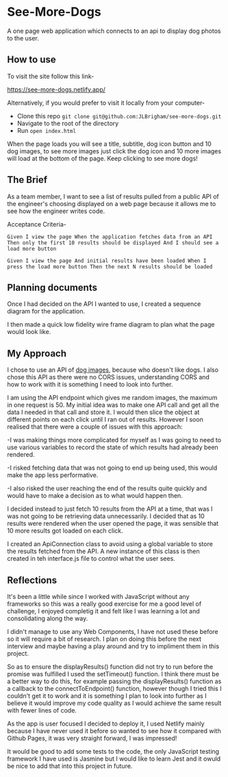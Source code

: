 # See-More-Dogs

A one page web application which connects to an api to display dog photos to the user.

## How to use

To visit the site follow this link-

https://see-more-dogs.netlify.app/

Alternatively, if you would prefer to visit it locally from your computer-

- Clone this repo `git clone git@github.com:JLBrigham/see-more-dogs.git`
- Navigate to the root of the directory
- Run `open index.html`

When the page loads you will see a title, subtitle, dog icon button and 10 dog images, to see more images just click the dog icon and 10 more images will load at the bottom of the page. Keep clicking to see more dogs!

## The Brief

As a team member, I want to see a list of results pulled from a public API of the engineer's choosing displayed on a web page because it allows me to see how the engineer writes code.

Acceptance Criteria-

```
Given I view the page When the application fetches data from an API Then only the first 10 results should be displayed And I should see a load more button
```

```
Given I view the page And initial results have been loaded When I press the load more button Then the next N results should be loaded
```

## Planning documents

Once I had decided on the API I wanted to use, I created a sequence diagram for the application.

I then made a quick low fidelity wire frame diagram to plan what the page would look like.

## My Approach

I chose to use an API of [dog images](https://dog.ceo/dog-api/), because who doesn't like dogs. I also chose this API as there were no CORS issues, understanding CORS and how to work with it is something I need to look into further.

I am using the API endpoint which gives me random images, the maximum in one request is 50. My initial idea was to make one API call and get all the data I needed in that call and store it. I would then slice the object at different points on each click until I ran out of results. However I soon realised that there were a couple of issues with this approach:

-I was making things more complicated for myself as I was going to need to use various variables to record the state of which results had already been rendered.

-I risked fetching data that was not going to end up being used, this would make the app less performative.

-I also risked the user reaching the end of the results quite quickly and would have to make a decision as to what would happen then.

I decided instead to just fetch 10 results from the API at a time, that was I was not going to be retrieving data unnecessarily. I decided that as 10 results were rendered when the user opened the page, it was sensible that 10 more results got loaded on each click.

I created an ApiConnection class to avoid using a global variable to store the results fetched from the API. A new instance of this class is then created in teh interface.js file to control what the user sees.

## Reflections

It's been a little while since I worked with JavaScript without any frameworks so this was a really good exercise for me a good level of challenge, I enjoyed completig it and felt like I was learning a lot and consolidating along the way.

I didn't manage to use any Web Components, I have not used these before so it will require a bit of research. I plan on doing this before the next interview and maybe having a play around and try to impliment them in this project.

So as to ensure the displayResults() function did not try to run before the promise was fulfilled I used the setTimeout() function. I think there must be a better way to do this, for example passing the displayResults() function as a callback to the connectToEndpoint() function, however though I tried this I couldn't get it to work and it is something I plan to look into further as I believe it would improve my code quality as I would achieve the same result with fewer lines of code.

As the app is user focused I decided to deploy it, I used Netlify mainly because I have never used it before so wanted to see how it compared with Github Pages, it was very straight forward, I was impressed!

It would be good to add some tests to the code, the only JavaScript testing framework I have used is Jasmine but I would like to learn Jest and it owuld be nice to add that into this project in future.
